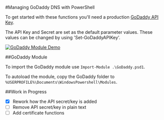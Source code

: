 #Managing GoDaddy DNS with PowerShell

To get started with these functions you'll need a production [GoDaddy API Key](https://developer.godaddy.com/keys/).

The API Key and Secret are set as the default parameter values. These values can be changed by using 'Set-GoDaddyAPIKey'.

[![GoDaddy Module Demo](http://img.youtube.com/vi/8vczfFLdK_Y/0.jpg)](http://www.youtube.com/watch?v=8vczfFLdK_Y)

##GoDaddy Module

To import the GoDaddy module use `Import-Module .\GoDaddy.psd1`.

To autoload the module, copy the GoDaddy folder to `%USERPROFILE%\Documents\WindowsPowershell\Modules`.

##Work in Progress

- [x] Rework how the API secret/key is added
- [ ] Remove API secret/key in plain text
- [ ] Add certificate functions